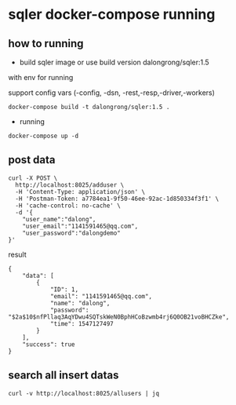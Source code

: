 # sqler docker-compose running

## how to running

* build sqler image or use build version dalongrong/sqler:1.5

with env for running

support config vars (-config, -dsn, -rest,-resp,-driver,-workers)

```code
docker-compose build -t dalongrong/sqler:1.5 .
```

* running

```code
docker-compose up -d
```

##  post data

```code
curl -X POST \
  http://localhost:8025/adduser \
  -H 'Content-Type: application/json' \
  -H 'Postman-Token: a7784ea1-9f50-46ee-92ac-1d850334f3f1' \
  -H 'cache-control: no-cache' \
  -d '{
	"user_name":"dalong",
	"user_email":"1141591465@qq.com",
	"user_password":"dalongdemo"
}'
```

result

```code
{
    "data": [
        {
            "ID": 1,
            "email": "1141591465@qq.com",
            "name": "dalong",
            "password": "$2a$10$nfPllaq3AqYDwu4SQTskWeN0BphHCoBzwmb4rj6Q0OB21voBHCZke",
            "time": 1547127497
        }
    ],
    "success": true
}
```

## search all insert datas

```code
curl -v http://localhost:8025/allusers | jq
```